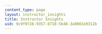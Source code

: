 ```yaml
---
content_type: page
layout: instructor_insights
title: Instructor Insights
uid: 9c9f0726-9357-6718-5b48-3a8083a9312b
---
```


